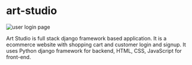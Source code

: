 # art-studio

![user login page](https://github.com/kavianhabib/art-studio/blob/main/art-shop.gif)

Art Studio is full stack django framework based application. It is a ecommerce website with shopping cart and customer login and signup. 
It uses Python django framework for backend, HTML, CSS, JavaScript for front-end.


